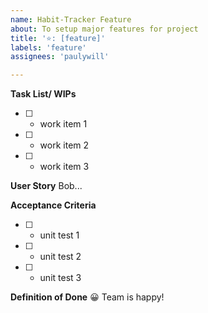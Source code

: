 ```yaml
---
name: Habit-Tracker Feature
about: To setup major features for project
title: '⭐: [feature]'
labels: 'feature'
assignees: 'paulywill'

---
```

**Task List/ WIPs**
- [ ] - work item 1
- [ ] - work item 2
- [ ] - work item 3

**User Story**
Bob...

**Acceptance Criteria**
- [ ] - unit test 1
- [ ] - unit test 2
- [ ] - unit test 3

**Definition of Done**
😀 Team is happy!
